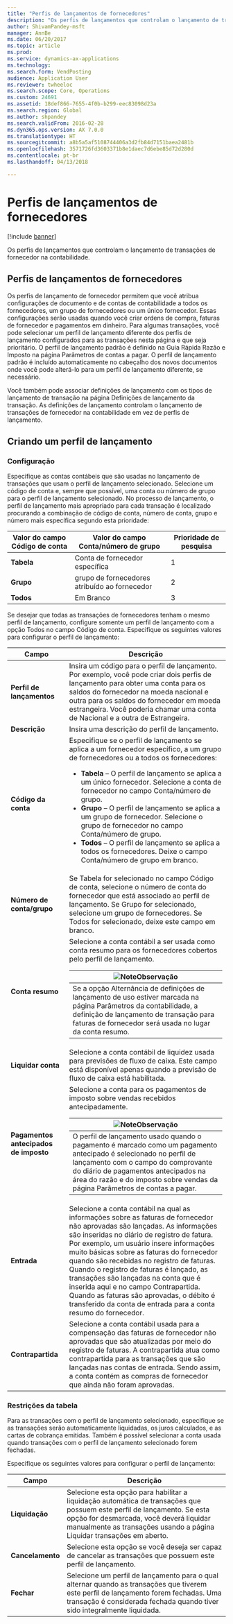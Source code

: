 ```yaml
---
title: "Perfis de lançamentos de fornecedores"
description: "Os perfis de lançamentos que controlam o lançamento de transações de fornecedor na contabilidade."
author: ShivamPandey-msft
manager: AnnBe
ms.date: 06/20/2017
ms.topic: article
ms.prod: 
ms.service: dynamics-ax-applications
ms.technology: 
ms.search.form: VendPosting
audience: Application User
ms.reviewer: twheeloc
ms.search.scope: Core, Operations
ms.custom: 24691
ms.assetid: 18def866-7655-4f0b-b299-eec83098d23a
ms.search.region: Global
ms.author: shpandey
ms.search.validFrom: 2016-02-28
ms.dyn365.ops.version: AX 7.0.0
ms.translationtype: HT
ms.sourcegitcommit: a8b5a5af5108744406a3d2fb84d7151baea2481b
ms.openlocfilehash: 3571726fd3603371b8e1daec7d6ebe85d72d280d
ms.contentlocale: pt-br
ms.lasthandoff: 04/13/2018

---
```


# <a name="vendor-posting-profiles"></a>Perfis de lançamentos de fornecedores

[!include [banner](../includes/banner.md)]

Os perfis de lançamentos que controlam o lançamento de transações de fornecedor na contabilidade.

<a name="vendor-posting-profiles"></a>Perfis de lançamentos de fornecedores
-----------------------

Os perfis de lançamento de fornecedor permitem que você atribua configurações de documento e de contas de contabilidade a todos os fornecedores, um grupo de fornecedores ou um único fornecedor. Essas configurações serão usadas quando você criar ordens de compra, faturas de fornecedor e pagamentos em dinheiro. Para algumas transações, você pode selecionar um perfil de lançamento diferente dos perfis de lançamento configurados para as transações nesta página e que seja prioritário. O perfil de lançamento padrão é definido na Guia Rápida Razão e Imposto na página Parâmetros de contas a pagar. O perfil de lançamento padrão é incluído automaticamente no cabeçalho dos novos documentos onde você pode alterá-lo para um perfil de lançamento diferente, se necessário.

Você também pode associar definições de lançamento com os tipos de lançamento de transação na página Definições de lançamento da transação. As definições de lançamento controlam o lançamento de transações de fornecedor na contabilidade em vez de perfis de lançamento.

## <a name="creating-a-posting-profile"></a>Criando um perfil de lançamento
### <a name="setup"></a>**Configuração**

Especifique as contas contábeis que são usadas no lançamento de transações que usam o perfil de lançamento selecionado. Selecione um código de conta e, sempre que possível, uma conta ou número de grupo para o perfil de lançamento selecionado. No processo de lançamento, o perfil de lançamento mais apropriado para cada transação é localizado procurando a combinação de código de conta, número de conta, grupo e número mais específica segundo esta prioridade:

| Valor do campo **Código de conta** | Valor do campo **Conta/número de grupo**        | Prioridade de pesquisa |
|------------------------------|---------------------------------------------|-----------------|
| **Tabela**                    | Conta de fornecedor específica                     | 1               |
| **Grupo**                    | grupo de fornecedores atribuído ao fornecedor | 2               |
| **Todos**                      | Em Branco                                       | 3               |

Se desejar que todas as transações de fornecedores tenham o mesmo perfil de lançamento, configure somente um perfil de lançamento com a opção Todos no campo Código de conta. Especifique os seguintes valores para configurar o perfil de lançamento:

<table>
<thead>
<tr class="header">
<th>Campo</th>
<th>Descrição</th>
</tr>
</thead>
<tbody>
<tr class="odd">
<td><strong>Perfil de lançamentos</strong></td>
<td>Insira um código para o perfil de lançamento. Por exemplo, você pode criar dois perfis de lançamento para obter uma conta para os saldos do fornecedor na moeda nacional e outra para os saldos do fornecedor em moeda estrangeira. Você poderia chamar uma conta de Nacional e a outra de Estrangeira.</td>
</tr>
<tr class="even">
<td><strong>Descrição</strong></td>
<td>Insira uma descrição do perfil de lançamento.</td>
</tr>
<tr class="odd">
<td><strong>Código da conta</strong></td>
<td>Especifique se o perfil de lançamento se aplica a um fornecedor específico, a um grupo de fornecedores ou a todos os fornecedores:
<ul>
<li><strong>Tabela</strong> – O perfil de lançamento se aplica a um único fornecedor. Selecione a conta de fornecedor no campo Conta/número de grupo.</li>
<li><strong>Grupo</strong> – O perfil de lançamento se aplica a um grupo de fornecedor. Selecione o grupo de fornecedor no campo Conta/número de grupo.</li>
<li><strong>Todos</strong> – O perfil de lançamento se aplica a todos os fornecedores. Deixe o campo Conta/número de grupo em branco.</li>
</ul></td>
</tr>
<tr class="even">
<td><strong>Número de conta/grupo</strong></td>
<td>Se Tabela for selecionado no campo Código de conta, selecione o número de conta do fornecedor que está associado ao perfil de lançamento. Se Grupo for selecionado, selecione um grupo de fornecedores. Se Todos for selecionado, deixe este campo em branco.</td>
</tr>
<tr class="odd">
<td><strong>Conta resumo</strong></td>
<td>Selecione a conta contábil a ser usada como conta resumo para os fornecedores cobertos pelo perfil de lançamento.
<div class="alert">
<table>
<thead>
<tr class="header">
<th><img src="https://i-technet.sec.s-msft.com/areas/global/content/clear.gif" title="Observação" alt="Note" id="alert_note" class="cl_IC101471" /><strong>Observação</strong></th>
</tr>
</thead>
<tbody>
<tr class="odd">
<td>Se a opção Alternância de definições de lançamento de uso estiver marcada na página Parâmetros da contabilidade, a definição de lançamento de transação para faturas de fornecedor será usada no lugar da conta resumo.</td>
</tr>
</tbody>
</table>
</div></td>
</tr>
<tr class="even">
<td><strong>Liquidar conta</strong></td>
<td>Selecione a conta contábil de liquidez usada para previsões de fluxo de caixa. Este campo está disponível apenas quando a previsão de fluxo de caixa está habilitada.</td>
</tr>
<tr class="odd">
<td><strong>Pagamentos antecipados de imposto</strong></td>
<td>Selecione a conta para os pagamentos de imposto sobre vendas recebidos antecipadamente.
<div class="alert">
<table>
<thead>
<tr class="header">
<th><img src="https://i-technet.sec.s-msft.com/areas/global/content/clear.gif" title="Observação" alt="Note" id="alert_note" class="cl_IC101471" /><strong>Observação</strong></th>
</tr>
</thead>
<tbody>
<tr class="odd">
<td>O perfil de lançamento usado quando o pagamento é marcado como um pagamento antecipado é selecionado no perfil de lançamento com o campo do comprovante do diário de pagamentos antecipados na área do razão e do imposto sobre vendas da página Parâmetros de contas a pagar.</td>
</tr>
</tbody>
</table>
</div></td>
</tr>
<tr class="even">
<td><strong>Entrada</strong></td>
<td>Selecione a conta contábil na qual as informações sobre as faturas de fornecedor não aprovadas são lançadas. As informações são inseridas no diário de registro de fatura. Por exemplo, um usuário insere informações muito básicas sobre as faturas do fornecedor quando são recebidas no registro de faturas. Quando o registro de faturas é lançado, as transações são lançadas na conta que é inserida aqui e no campo Contrapartida. Quando as faturas são aprovadas, o débito é transferido da conta de entrada para a conta resumo do fornecedor.</td>
</tr>
<tr class="odd">
<td><strong>Contrapartida</strong></td>
<td>Selecione a conta contábil usada para a compensação das faturas de fornecedor não aprovadas que são atualizadas por meio do registro de faturas. A contrapartida atua como contrapartida para as transações que são lançadas nas contas de entrada. Sendo assim, a conta contém as compras de fornecedor que ainda não foram aprovadas.</td>
</tr>
</tbody>
</table>


### <a name="table-restrictions"></a>**Restrições da tabela**

Para as transações com o perfil de lançamento selecionado, especifique se as transações serão automaticamente liquidadas, os juros calculados, e as cartas de cobrança emitidas. Também é possível selecionar a conta usada quando transações com o perfil de lançamento selecionado forem fechadas.

Especifique os seguintes valores para configurar o perfil de lançamento:

| Campo          | Descrição                                                                                                                                                                                                    |
|----------------|----------------------------------------------------------------------------------------------------------------------------------------------------------------------------------------------------------------|
| **Liquidação** | Selecione esta opção para habilitar a liquidação automática de transações que possuem este perfil de lançamento. Se esta opção for desmarcada, você deverá liquidar manualmente as transações usando a página Liquidar transações em aberto. |
| **Cancelamento**     | Selecione esta opção se você deseja ser capaz de cancelar as transações que possuem este perfil de lançamento.                                                                                                               |
| **Fechar**      | Selecione um perfil de lançamento para o qual alternar quando as transações que tiverem este perfil de lançamento forem fechadas. Uma transação é considerada fechada quando tiver sido integralmente liquidada.                                       |






